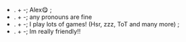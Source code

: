 * . + -; Alex😋 ;
* . + -; any pronouns are fine
* . + -; I play lots of games! (Hsr, zzz, ToT and many more) ;
* . + -; Im really friendly‼️ 
